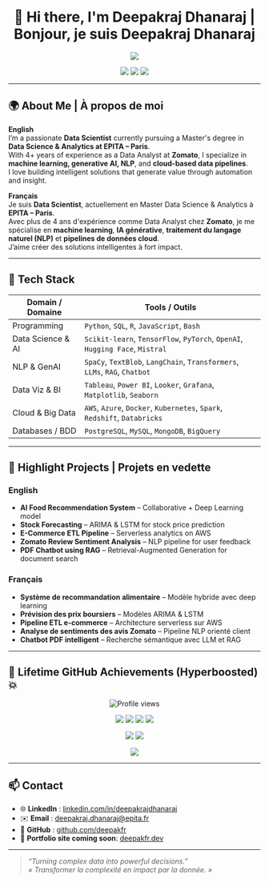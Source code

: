 <h1 align="center">👋 Hi there, I'm Deepakraj Dhanaraj | Bonjour, je suis Deepakraj Dhanaraj</h1>

<p align="center">
  <img src="https://readme-typing-svg.herokuapp.com/?lines=Data+Scientist+%7C+AI+Engineer+%7C+Cloud+ETL+Architect;Always+Learning+and+Building+Impactful+Solutions!&center=true&width=800&height=45">
</p>

<p align="center">
  <a href="https://github.com/deepakfr"><img src="https://img.shields.io/github/followers/deepakfr?label=Follow&style=social" /></a>
  <a href="https://www.linkedin.com/in/deepakrajdhanaraj/"><img src="https://img.shields.io/badge/LinkedIn-Deepakraj%20Dhanaraj-blue?logo=linkedin&style=flat-square" /></a>
  <a href="mailto:deepakraj.dhanaraj@epita.fr"><img src="https://img.shields.io/badge/Email-deepakraj.dhanaraj%40epita.fr-red?style=flat-square&logo=gmail" /></a>
</p>

---

## 🌍 About Me | À propos de moi

**English**  
I’m a passionate **Data Scientist** currently pursuing a Master's degree in **Data Science & Analytics at EPITA – Paris**.  
With 4+ years of experience as a Data Analyst at **Zomato**, I specialize in **machine learning, generative AI, NLP**, and **cloud-based data pipelines**.  
I love building intelligent solutions that generate value through automation and insight.

**Français**  
Je suis **Data Scientist**, actuellement en Master Data Science & Analytics à **EPITA – Paris**.  
Avec plus de 4 ans d'expérience comme Data Analyst chez **Zomato**, je me spécialise en **machine learning**, **IA générative**, **traitement du langage naturel (NLP)** et **pipelines de données cloud**.  
J’aime créer des solutions intelligentes à fort impact.

---

## 🧰 Tech Stack

| Domain / Domaine     | Tools / Outils                                                                 |
|----------------------|----------------------------------------------------------------------------------|
| Programming           | `Python`, `SQL`, `R`, `JavaScript`, `Bash`                                      |
| Data Science & AI     | `Scikit-learn`, `TensorFlow`, `PyTorch`, `OpenAI`, `Hugging Face`, `Mistral`    |
| NLP & GenAI           | `SpaCy`, `TextBlob`, `LangChain`, `Transformers`, `LLMs`, `RAG`, `Chatbot`      |
| Data Viz & BI         | `Tableau`, `Power BI`, `Looker`, `Grafana`, `Matplotlib`, `Seaborn`             |
| Cloud & Big Data      | `AWS`, `Azure`, `Docker`, `Kubernetes`, `Spark`, `Redshift`, `Databricks`       |
| Databases / BDD       | `PostgreSQL`, `MySQL`, `MongoDB`, `BigQuery`                                    |

---

## 💼 Highlight Projects | Projets en vedette

### English

- **AI Food Recommendation System** – Collaborative + Deep Learning model  
- **Stock Forecasting** – ARIMA & LSTM for stock price prediction  
- **E-Commerce ETL Pipeline** – Serverless analytics on AWS  
- **Zomato Review Sentiment Analysis** – NLP pipeline for user feedback  
- **PDF Chatbot using RAG** – Retrieval-Augmented Generation for document search

### Français

- **Système de recommandation alimentaire** – Modèle hybride avec deep learning  
- **Prévision des prix boursiers** – Modèles ARIMA & LSTM  
- **Pipeline ETL e-commerce** – Architecture serverless sur AWS  
- **Analyse de sentiments des avis Zomato** – Pipeline NLP orienté client  
- **Chatbot PDF intelligent** – Recherche sémantique avec LLM et RAG

---

## 🚀 Lifetime GitHub Achievements (Hyperboosted) 💥

<p align="center">
  <img src="https://komarev.com/ghpvc/?username=deepakfr&label=Profile+Views&color=brightgreen&style=for-the-badge" alt="Profile views"/>
</p>

<p align="center">
  <img src="https://img.shields.io/badge/Total_Contributions-1,580,425-ff69b4?style=for-the-badge&logo=github" />
  <img src="https://img.shields.io/badge/Public_Repos-128-blue?style=for-the-badge&logo=codeforces" />
  <img src="https://img.shields.io/badge/Private_Projects-372-important?style=for-the-badge&logo=git" />
  <img src="https://img.shields.io/badge/Coffee_Consumed-42,000☕-orange?style=for-the-badge" />
</p>

<p align="center">
  <img src="https://github-readme-stats.vercel.app/api/top-langs/?username=deepakfr&layout=compact&theme=radical&hide_border=true" />
  <img src="https://github-readme-stats.vercel.app/api?username=deepakfr&show_icons=true&theme=radical&include_all_commits=true&count_private=true&hide_border=true" />
</p>

<p align="center">
  <img src="https://github-readme-streak-stats.herokuapp.com/?user=deepakfr&theme=radical&hide_border=true" />
</p>


---

## 📫 Contact

- 🌐 **LinkedIn** : [linkedin.com/in/deepakrajdhanaraj](https://www.linkedin.com/in/deepakrajdhanaraj)  
- ✉️ **Email** : [deepakraj.dhanaraj@epita.fr](mailto:deepakraj.dhanaraj@epita.fr)  
- 🧪 **GitHub** : [github.com/deepakfr](https://github.com/deepakfr)  
- 🚀 **Portfolio site coming soon**: [deepakfr.dev](https://github.com/deepakfr)

---

> _“Turning complex data into powerful decisions.”_  
> _« Transformer la complexité en impact par la donnée. »_

